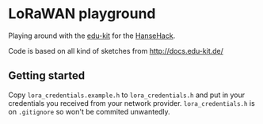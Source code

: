 # LoRaWAN playground

Playing around with the [edu-kit](http://docs.edu-kit.de/) for the [HanseHack](https://hansehack.de/).

Code is based on all kind of sketches from http://docs.edu-kit.de/

## Getting started

Copy `lora_credentials.example.h` to `lora_credentials.h` and put in your credentials you received
from your network provider. `lora_credentials.h` is on `.gitignore` so won't be commited unwantedly.
